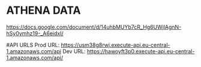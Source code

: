 
# ATHENA DATA
https://docs.google.com/document/d/14uhbMUYb7cR_Hg6UWjlAgnN-hSy0ymhz19-_A6eidxI/

#API URLS
Prod URL: https://usm38g8rwj.execute-api.eu-central-1.amazonaws.com/api
Dev URL: https://hawoyft3p0.execute-api.eu-central-1.amazonaws.com/api/

